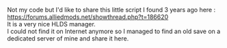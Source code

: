 Not my code but I'd like to share this little script I found 3 years ago here : https://forums.alliedmods.net/showthread.php?t=186620<br/>
It is a very nice HLDS manager.<br/>
I could not find it on Internet anymore so I managed to find an old save on a dedicated server of mine and share it here.<br/>
